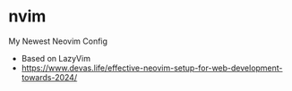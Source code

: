# nvim
My Newest Neovim Config 

- Based on LazyVim
- https://www.devas.life/effective-neovim-setup-for-web-development-towards-2024/
